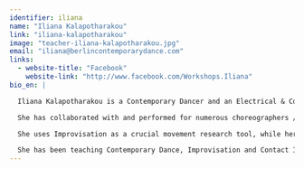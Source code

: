 ```yaml
---
identifier: iliana
name: "Iliana Kalapotharakou"
link: "iliana-kalapotharakou"
image: "teacher-iliana-kalapotharakou.jpg"
email: "iliana@berlincontemporarydance.com"
links:
  - website-title: "Facebook"
    website-link: "http://www.facebook.com/Workshops.Iliana"
bio_en: |

  Iliana Kalapotharakou is a Contemporary Dancer and an Electrical & Computer Engineer from Greece, graduated from the National School of Dance in Athens, Greece, from SEAD (Salzburg Experimental Academy of Dance) in Salzburg, Austria and from the National Technical University of Athens, Greece.

  She has collaborated with and performed for numerous choreographers / artists in Greece, Austria and Germany, such as Simone Forti, Corinna Spieth, Martin Nachbar, Mia Lawrence, Kristin Hjort-Inao, Akropoditi Dancetheater, and more.

  She uses Improvisation as a crucial movement research tool, while her movement approach practices extensively floor work / acrobatics, partnering work, Flying Low & Passing Through principles, as well as martial arts, Ido Portal and Contact Improvisation elements.

  She has been teaching Contemporary Dance, Improvisation and Contact Improvisation since 2010 in multiple dance schools and studios in Greece, Austria and Germany. Her last production was presented in 2015 and 2016 in Berlin’s dance scene. A funding member of the “Antifragile Collective”, Iliana is currently based in Berlin working as a freelancer dancer and teacher, developing her personal movement research.
---
```

